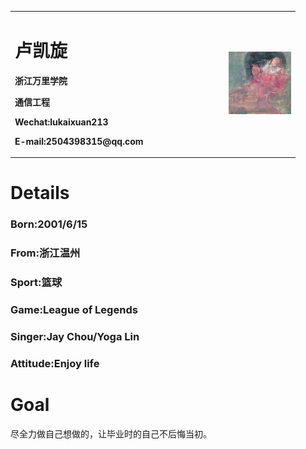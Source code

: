 <table border="0">
  <tr>
    <td width="75%">
      <h1>卢凯旋</h1>
      <p><b>浙江万里学院</b></p>
      <p><b>通信工程</b></p>
      <p><b>Wechat:lukaixuan213</b></p>
      <p><b>E-mail:2504398315@qq.com</b></p>
    </td>
    <td width="25%">
      <img src="/다운 로드_18874216602570475.jpg" width="100">
    </td>
  </tr>
</table>

# Details
### Born:2001/6/15
### From:浙江温州
### Sport:篮球
### Game:League of Legends
### Singer:Jay Chou/Yoga Lin
### Attitude:Enjoy life
# Goal
尽全力做自己想做的，让毕业时的自己不后悔当初。
